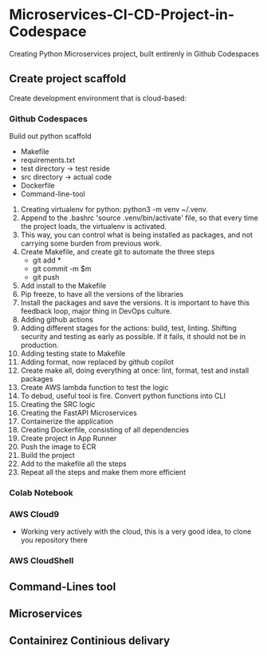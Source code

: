 # Microservices-CI-CD-Project-in-Codespace

Creating Python Microservices project, built entirenly in Github Codespaces

## Create project scaffold
 
 Create development environment that is cloud-based: 
 ### Github Codespaces

 Build out python scaffold 
  * Makefile
  * requirements.txt
  * test directory -> test reside
  * src directory -> actual code
  * Dockerfile
  * Command-line-tool

1) Creating virtualenv for python: python3 -m venv ~/.venv.
2) Append to the .bashrc 'source .venv/bin/activate' file, so that every time the project loads, the virtualenv is activated.
3) This way, you can control what is being installed as packages, and not carrying some burden from previous work.
4) Create Makefile, and create git to automate the three steps
    - git add *
    - git commit -m $m 
    - git push
5) Add install to the Makefile
6) Pip freeze, to have all the versions of the libraries 
7) Install the packages and save the versions. It is important to have this feedback loop, major thing in DevOps culture. 
8) Adding github actions
9) Adding different stages for the actions: build, test, linting. Shifting security and testing as early as possible. If it fails, it should not be in production. 
10) Adding testing state to Makefile
11) Adding format, now replaced by github copilot
12) Create make all, doing everything at once: lint, format, test and install packages
13) Create AWS lambda function to test the logic
14) To debud, useful tool is fire. Convert python functions into CLI 
15) Creating the SRC logic
16) Creating the FastAPI Microservices
17) Containerize the application
18) Creating Dockerfile, consisting of all dependencies
19) Create project in App Runner  
20) Push the image to ECR
21) Build the project 
22) Add to the makefile all the steps
23) Repeat all the steps and make them more efficient
 ### Colab Notebook
 ### AWS Cloud9
  - Working very actively with the cloud, this is a very good idea, to clone you repository there
 ### AWS CloudShell 

## Command-Lines tool

## Microservices

## Containirez Continious delivary


